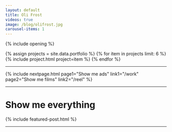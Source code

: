 ```yaml
---
layout: default
title: Oli Frost
videos: true
image: /blog/olifrost.jpg
carousel-items: 1
---
```


{% include opening %}

<div class="posts" markdown="0">
  {% assign projects = site.data.portfolio %}
  {% for item in projects limit: 6 %}
        {% include project.html project=item %}
  {% endfor %}
</div>

---

{% include nextpage.html page1="Show me ads" link1="/work" page2="Show me films" link2="/reel" %}

---

# Show me everything

{% include featured-post.html %}

---
